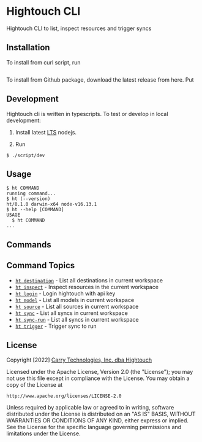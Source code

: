 Hightouch CLI
=================

Hightouch CLI to list, inspect resources and trigger syncs

## Installation

To install from curl script, run 

```shell

```

To install from Github package, download the latest release from here. Put 

## Development

Hightouch cli is written in typescripts. To test or develop in local development:

1. Install latest [LTS](https://nodejs.org/en/download/) nodejs. 

2. Run
```shell
$ ./script/dev
```

## Usage
<!-- usage -->
```sh-session
$ ht COMMAND
running command...
$ ht (--version)
ht/0.1.0 darwin-x64 node-v16.13.1
$ ht --help [COMMAND]
USAGE
  $ ht COMMAND
...
```
<!-- usagestop -->
## Commands
<!-- commands -->
## Command Topics

* [`ht destination`](docs/destination.md) - List all destinations in current workspace
* [`ht inspect`](docs/inspect.md) - Inspect resources in the current workspace
* [`ht login`](docs/login.md) - Login hightouch with api key
* [`ht model`](docs/model.md) - List all models in current workspace
* [`ht source`](docs/source.md) - List all sources in current workspace
* [`ht sync`](docs/sync.md) - List all syncs in current workspace
* [`ht sync-run`](docs/sync-run.md) - List all syncs in current workspace
* [`ht trigger`](docs/trigger.md) - Trigger sync to run

<!-- commandsstop -->

## License

Copyright [2022] [Carry Technologies, Inc. dba Hightouch](https://hightouch.io/)

Licensed under the Apache License, Version 2.0 (the "License");
you may not use this file except in compliance with the License.
You may obtain a copy of the License at

    http://www.apache.org/licenses/LICENSE-2.0

Unless required by applicable law or agreed to in writing, software
distributed under the License is distributed on an "AS IS" BASIS,
WITHOUT WARRANTIES OR CONDITIONS OF ANY KIND, either express or implied.
See the License for the specific language governing permissions and
limitations under the License.
